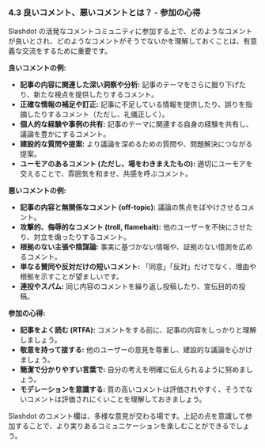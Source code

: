 ### 4.3 良いコメント、悪いコメントとは？ - 参加の心得

Slashdot の活発なコメントコミュニティに参加する上で、どのようなコメントが良いとされ、どのようなコメントがそうでないかを理解しておくことは、有意義な交流をするために重要です。

**良いコメントの例:**

* **記事の内容に関連した深い洞察や分析:** 記事のテーマをさらに掘り下げたり、新たな視点を提供したりするコメント。
* **正確な情報の補足や訂正:** 記事に不足している情報を提供したり、誤りを指摘したりするコメント（ただし、礼儀正しく）。
* **個人的な経験や事例の共有:** 記事のテーマに関連する自身の経験を共有し、議論を豊かにするコメント。
* **建設的な質問や提案:** より議論を深めるための質問や、問題解決につながる提案。
* **ユーモアのあるコメント (ただし、場をわきまえたもの):** 適切にユーモアを交えることで、雰囲気を和ませ、共感を呼ぶコメント。

**悪いコメントの例:**

* **記事の内容と無関係なコメント (off-topic):** 議論の焦点をぼやけさせるコメント。
* **攻撃的、侮辱的なコメント (troll, flamebait):** 他のユーザーを不快にさせたり、対立を煽ったりするコメント。
* **根拠のない主張や陰謀論:** 事実に基づかない情報や、証拠のない憶測を広めるコメント。
* **単なる賛同や反対だけの短いコメント:** 「同意」「反対」だけでなく、理由や根拠を示すことが望ましいです。
* **連投やスパム:** 同じ内容のコメントを繰り返し投稿したり、宣伝目的の投稿。

**参加の心得:**

* **記事をよく読む (RTFA):** コメントをする前に、記事の内容をしっかりと理解しましょう。
* **敬意を持って接する:** 他のユーザーの意見を尊重し、建設的な議論を心がけましょう。
* **簡潔で分かりやすい言葉で:** 自分の考えを明確に伝えられるように努めましょう。
* **モデレーションを意識する:** 質の高いコメントは評価されやすく、そうでないコメントは評価されにくいことを理解しておきましょう。

Slashdot のコメント欄は、多様な意見が交わる場です。上記の点を意識して参加することで、より実りあるコミュニケーションを楽しむことができるでしょう。
